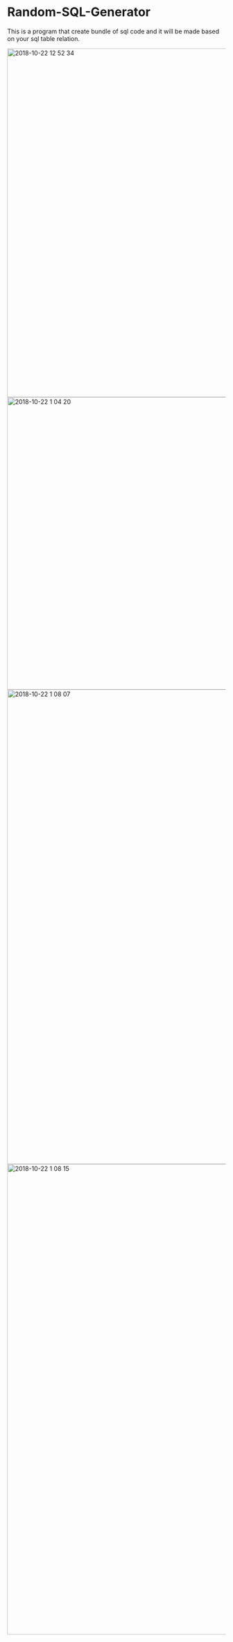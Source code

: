 # Random-SQL-Generator
This is a program that create bundle of sql code and it will be made based on your sql table relation.


<img width="804" alt="2018-10-22 12 52 34" src="https://user-images.githubusercontent.com/12508269/47269271-70423d00-d596-11e8-8c4c-c18b6c2d4924.png">
<img width="674" alt="2018-10-22 1 04 20" src="https://user-images.githubusercontent.com/12508269/47269272-73d5c400-d596-11e8-9d08-1aca142dbc56.png">
<img width="1094" alt="2018-10-22 1 08 07" src="https://user-images.githubusercontent.com/12508269/47269313-fb233780-d596-11e8-854f-7624c0bc7fb4.png">
<img width="1085" alt="2018-10-22 1 08 15" src="https://user-images.githubusercontent.com/12508269/47269314-fc546480-d596-11e8-898d-1627f9b30c9b.png">

